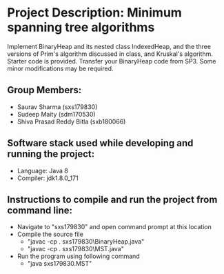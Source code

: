 # **Project Description: Minimum spanning tree algorithms**
Implement BinaryHeap and its nested class IndexedHeap, and the three versions of
Prim's algorithm discussed in class, and Kruskal's algorithm.  Starter code is provided.
Transfer your BinaryHeap code from SP3.  Some minor modifications may be required.


## **Group Members**:
- Saurav Sharma (sxs179830)
- Sudeep Maity (sdm170530)
- Shiva Prasad Reddy Bitla (sxb180066)

## **Software stack used while developing and running the project**:
- Language: Java 8
- Compiler: jdk1.8.0_171

## **Instructions to compile and run the project from command line**:
- Navigate to "sxs179830" and open command prompt at this location
- Compile the source file 
   - "javac -cp . sxs179830\BinaryHeap.java"
   - "javac -cp . sxs179830\MST.java"
- Run the program using following command
   - "java sxs179830.MST"